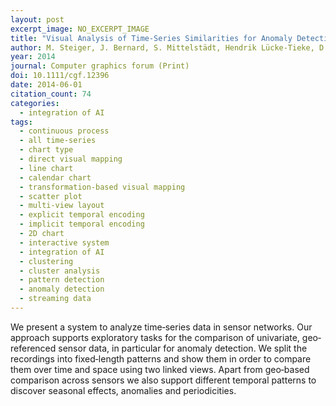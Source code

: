 ```yaml
---
layout: post
excerpt_image: NO_EXCERPT_IMAGE
title: "Visual Analysis of Time‐Series Similarities for Anomaly Detection in Sensor Networks"
author: M. Steiger, J. Bernard, S. Mittelstädt, Hendrik Lücke-Tieke, D. Keim, T. May & J. Kohlhammer
year: 2014
journal: Computer graphics forum (Print)
doi: 10.1111/cgf.12396
date: 2014-06-01
citation_count: 74
categories:
  - integration of AI
tags:
  - continuous process
  - all time-series
  - chart type
  - direct visual mapping
  - line chart
  - calendar chart
  - transformation-based visual mapping
  - scatter plot
  - multi-view layout
  - explicit temporal encoding
  - implicit temporal encoding
  - 2D chart
  - interactive system
  - integration of AI
  - clustering
  - cluster analysis
  - pattern detection
  - anomaly detection
  - streaming data
---
```

We present a system to analyze time‐series data in sensor networks. Our approach supports exploratory tasks for the comparison of univariate, geo‐referenced sensor data, in particular for anomaly detection. We split the recordings into fixed‐length patterns and show them in order to compare them over time and space using two linked views. Apart from geo‐based comparison across sensors we also support different temporal patterns to discover seasonal effects, anomalies and periodicities.
